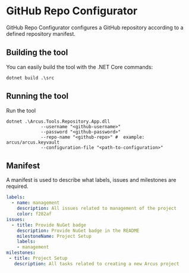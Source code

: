 # GitHub Repo Configurator
GitHub Repo Configurator configures a GitHub repository according to a defined repository manifest.

## Building the tool
You can easily build the tool with the .NET Core commands:
```shell
dotnet build .\src
```

## Running the tool
Run the tool
```shell
dotnet .\Arcus.Tools.Repository.App.dll
             --username "<github-username>"
             --password "<github-password>"
             --repo-name "<github-repo>" #  example: arcus/arcus.keyvault
             --configuration-file "<path-to-configuration>"
```

## Manifest
A manifest is used to describe what labels, issues and milestones are required.

```yaml
labels:
  - name: management
    description: All issues related to management of the project
    color: f282af
issues:
  - title: Provide NuGet badge
    description: Provide NuGet badge in the README
    milestoneName: Project Setup
    labels:
    - management
milestones:
 - title: Project Setup
   description: All tasks related to creating a new Arcus project
```
